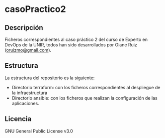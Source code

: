 # casoPractico2
 
## Descripción
Ficheros correspondientes al caso práctico 2 del curso de Experto en DevOps de la UNIR, todos han sido desarrollados por Oiane Ruiz (oruizmo@gmail.com).

## Estructura
La estructura del repositorio es la siguiente:
- Directorio terraform: con los ficheros correspondientes al despliegue de la infraestructura
- Directorio ansible: con los ficheros que realizan la configuración de las aplicaciones.

## Licencia
GNU General Public License v3.0
